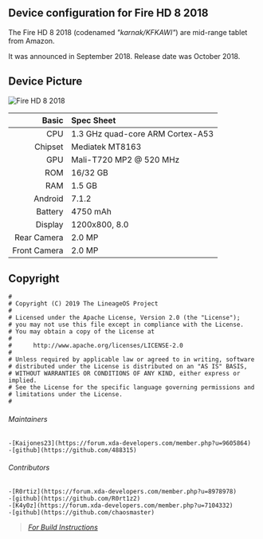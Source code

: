 ## Device configuration for Fire HD 8 2018

The Fire HD 8 2018 (codenamed _"karnak/KFKAWI"_) are mid-range tablet from Amazon.

It was announced in September 2018. Release date was October 2018.

## Device Picture

![Fire HD 8 2018](https://images.frandroid.com/wp-content/uploads/2019/04/amazon-fire-hd-8-2018.png)


Basic   | Spec Sheet
-------:|:----------
CPU     | 1.3 GHz quad-core ARM Cortex-A53
Chipset | Mediatek MT8163
GPU     | Mali-T720 MP2 @ 520 MHz
ROM     | 16/32 GB
RAM     | 1.5 GB
Android | 7.1.2 
Battery | 4750 mAh
Display | 1200x800, 8.0
Rear Camera  | 2.0 MP
Front Camera | 2.0 MP


## Copyright

```
#
# Copyright (C) 2019 The LineageOS Project
#
# Licensed under the Apache License, Version 2.0 (the "License");
# you may not use this file except in compliance with the License.
# You may obtain a copy of the License at
#
#      http://www.apache.org/licenses/LICENSE-2.0
#
# Unless required by applicable law or agreed to in writing, software
# distributed under the License is distributed on an "AS IS" BASIS,
# WITHOUT WARRANTIES OR CONDITIONS OF ANY KIND, either express or implied.
# See the License for the specific language governing permissions and
# limitations under the License.
#
```
###### Maintainers
```
-[Kaijones23](https://forum.xda-developers.com/member.php?u=9605864)
-[github](https://github.com/488315)
```

###### Contributors
```
-[R0rtiz](https://forum.xda-developers.com/member.php?u=8978978)
-[github](https://github.com/R0rt1z2)
-[K4y0z](https://forum.xda-developers.com/member.php?u=7104332)
-[github](https://github.com/chaosmaster)
```
> [*For Build Instructions*](https://github.com/mt8163/android_vendor_amazon_mt8163/blob/lineage-16.0/README.md)

